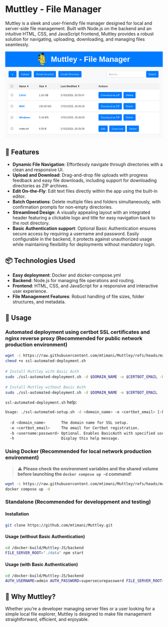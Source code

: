 # Muttley - File Manager
Muttley is a sleek and user-friendly file manager designed for local and server-side file management.
Built with Node.js on the backend and an intuitive HTML, CSS, and JavaScript frontend,
Muttley provides a robust solution for navigating, uploading, downloading, and managing files seamlessly.

![logo](./images/interface.png)

## 🔔 Features
- **Dynamic File Navigation**: Effortlessly navigate through directories with a clean and responsive UI.
- **Upload and Download**: Drag-and-drop file uploads with progress feedback and easy file downloads, including support for downloading directories as ZIP archives.
- **Edit On-the-Fly**: Edit text files directly within the app using the built-in editor.
- **Batch Operations**: Delete multiple files and folders simultaneously, with confirmation prompts for non-empty directories.
- **Streamlined Design**: A visually appealing layout with an integrated header featuring a clickable logo and title for easy navigation back to the root directory.
- **Basic Authentication support**: Optional Basic Authentication ensures secure access by requiring a username and password. Easily configurable in the backend, it protects against unauthorized usage while maintaining flexibility for deployments without mandatory login.

## 📦 Technologies Used
- **Easy deployment**: Docker and docker-compose.yml
- **Backend**: Node.js for managing file operations and routing.
- **Frontend**: HTML, CSS, and JavaScript for a responsive and interactive user experience.
- **File Management Features**: Robust handling of file sizes, folder structures, and metadata.

## 🔎 Usage
### Automated deployment using certbot SSL certificates and nginx reverse proxy (Recommended for public network production environment)
```bash
wget -c https://raw.githubusercontent.com/mtimani/Muttley/refs/heads/main/ssl-automated-deployment/ssl-automated-deployment.sh
chmod +x ssl-automated-deployment.sh

# Install Muttley with Basic Auth
sudo ./ssl-automated-deployment.sh -d $DOMAIN_NAME -e $CERTBOT_EMAIL -b $BASIC_AUTH_USERNAME:$BASIC_AUTH_PASSWORD

# Install Muttley without Basic Auth
sudo ./ssl-automated-deployment.sh -d $DOMAIN_NAME -e $CERTBOT_EMAIL
```

`ssl-automated-deployment.sh` help:
```bash
Usage: ./ssl-automated-setup.sh -d <domain_name> -e <certbot_email> [-b <auth_username:auth_password>]

  -d <domain_name>       The domain name for SSL setup.
  -e <certbot_email>     The email for Certbot registration.
  -b <username:password> Optional. Enables BasicAuth with specified username and password.
  -h                     Display this help message.
```

### Using Docker (Recommended for local network production environment)
> :warning: **Please check the environment variables and the shared volume before launching the `docker compose up -d` command!** 
```bash
wget -c https://raw.githubusercontent.com/mtimani/Muttley/refs/heads/main/docker-compose.yml
docker compose up -d
```

### Standalone (Recommended for developpment and testing)
#### Installation
```bash
git clone https://github.com/mtimani/Muttley.git
```

#### Usage (without Basic Authentication)
```bash
cd /docker-build/Muttley-JS/backend
FILE_SERVER_ROOT="./data" npm start
```

#### Usage (with Basic Authentication)
```bash
cd /docker-build/Muttley-JS/backend
AUTH_USERNAME=admin AUTH_PASSWORD=supersecurepassword FILE_SERVER_ROOT="./data" npm start
```

## 📖 Why Muttley?
Whether you’re a developer managing server files or a user looking for a simple local file explorer, Muttley is designed to make file management straightforward, efficient, and enjoyable.

